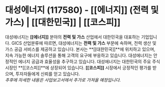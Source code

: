 # 대성에너지 (117580) - **[[에너지]]** (전력 및 가스) | **[[대한민국]]** | **[[코스피]]**

대성에너지는 **[[에너지]]** 분야의 **전력 및 가스** 산업에서 대한민국을 대표하는 기업입니다. GICS 산업분류에 따르면, 대성에너지는 **전력 및 가스** 부문에 속하며, 전력 생산 및 가스 공급 서비스를 제공하고 있습니다. 본사는 **[[대한민국]]**에 위치하고 있으며, 지속 가능한 에너지 솔루션을 통해 고객의 요구에 부응하고 있습니다. 대성에너지는 안정적인 에너지 공급과 효율성을 추구하고 있습니다. 대성에너지는 대한민국의 주요 주식시장인 **[[코스피]]**에 상장되어 있습니다. **[[코스피]]** 시장에서 긍정적인 평가를 받으며, 투자자들에게 신뢰를 얻고 있습니다.  
*추후에 자세한 내용은 사업보고서에서 추가로 가져올 예정입니다.*

